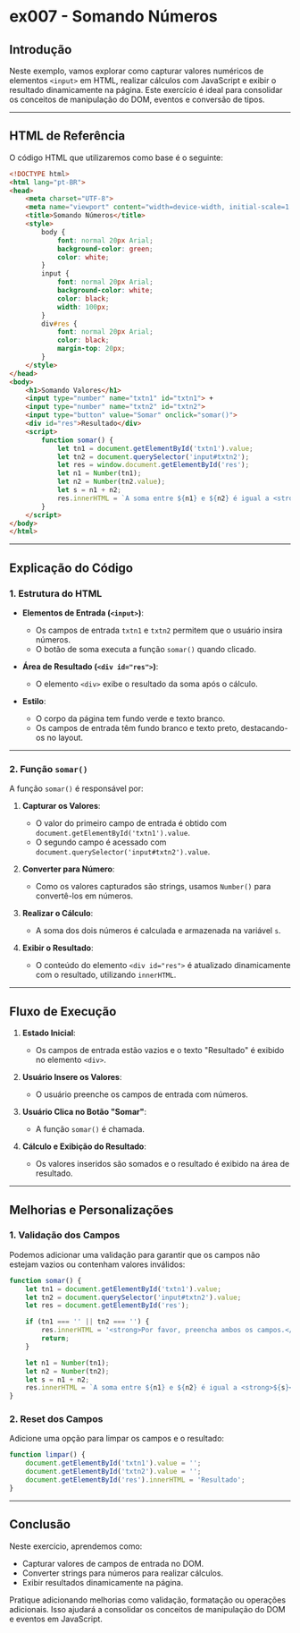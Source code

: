 # ex007 - Somando Números

## Introdução
Neste exemplo, vamos explorar como capturar valores numéricos de elementos `<input>` em HTML, realizar cálculos com JavaScript e exibir o resultado dinamicamente na página. Este exercício é ideal para consolidar os conceitos de manipulação do DOM, eventos e conversão de tipos.

---

## HTML de Referência
O código HTML que utilizaremos como base é o seguinte:
```html
<!DOCTYPE html>
<html lang="pt-BR">
<head>
    <meta charset="UTF-8">
    <meta name="viewport" content="width=device-width, initial-scale=1.0">
    <title>Somando Números</title>
    <style>
        body {
            font: normal 20px Arial;
            background-color: green;
            color: white;
        }
        input {
            font: normal 20px Arial;
            background-color: white;
            color: black;
            width: 100px;
        }
        div#res {
            font: normal 20px Arial;
            color: black;
            margin-top: 20px;
        }
    </style>
</head>
<body>
    <h1>Somando Valores</h1>
    <input type="number" name="txtn1" id="txtn1"> +
    <input type="number" name="txtn2" id="txtn2">
    <input type="button" value="Somar" onclick="somar()">
    <div id="res">Resultado</div>
    <script>
        function somar() {
            let tn1 = document.getElementById('txtn1').value;
            let tn2 = document.querySelector('input#txtn2');
            let res = window.document.getElementById('res');
            let n1 = Number(tn1);
            let n2 = Number(tn2.value);
            let s = n1 + n2;
            res.innerHTML = `A soma entre ${n1} e ${n2} é igual a <strong>${s}</strong>`;
        }
    </script>
</body>
</html>
```

---

## Explicação do Código

### 1. Estrutura do HTML
- **Elementos de Entrada (`<input>`)**:
  - Os campos de entrada `txtn1` e `txtn2` permitem que o usuário insira números.
  - O botão de soma executa a função `somar()` quando clicado.

- **Área de Resultado (`<div id="res">`)**:
  - O elemento `<div>` exibe o resultado da soma após o cálculo.

- **Estilo**:
  - O corpo da página tem fundo verde e texto branco.
  - Os campos de entrada têm fundo branco e texto preto, destacando-os no layout.

---

### 2. Função `somar()`
A função `somar()` é responsável por:
1. **Capturar os Valores**:
   - O valor do primeiro campo de entrada é obtido com `document.getElementById('txtn1').value`.
   - O segundo campo é acessado com `document.querySelector('input#txtn2').value`.

2. **Converter para Número**:
   - Como os valores capturados são strings, usamos `Number()` para convertê-los em números.

3. **Realizar o Cálculo**:
   - A soma dos dois números é calculada e armazenada na variável `s`.

4. **Exibir o Resultado**:
   - O conteúdo do elemento `<div id="res">` é atualizado dinamicamente com o resultado, utilizando `innerHTML`.

---

## Fluxo de Execução

1. **Estado Inicial**:
   - Os campos de entrada estão vazios e o texto "Resultado" é exibido no elemento `<div>`.

2. **Usuário Insere os Valores**:
   - O usuário preenche os campos de entrada com números.

3. **Usuário Clica no Botão "Somar"**:
   - A função `somar()` é chamada.

4. **Cálculo e Exibição do Resultado**:
   - Os valores inseridos são somados e o resultado é exibido na área de resultado.

---

## Melhorias e Personalizações

### 1. Validação dos Campos
Podemos adicionar uma validação para garantir que os campos não estejam vazios ou contenham valores inválidos:
```javascript
function somar() {
    let tn1 = document.getElementById('txtn1').value;
    let tn2 = document.querySelector('input#txtn2').value;
    let res = document.getElementById('res');

    if (tn1 === '' || tn2 === '') {
        res.innerHTML = '<strong>Por favor, preencha ambos os campos.</strong>';
        return;
    }

    let n1 = Number(tn1);
    let n2 = Number(tn2);
    let s = n1 + n2;
    res.innerHTML = `A soma entre ${n1} e ${n2} é igual a <strong>${s}</strong>`;
}
```

### 2. Reset dos Campos
Adicione uma opção para limpar os campos e o resultado:
```javascript
function limpar() {
    document.getElementById('txtn1').value = '';
    document.getElementById('txtn2').value = '';
    document.getElementById('res').innerHTML = 'Resultado';
}
```

---

## Conclusão
Neste exercício, aprendemos como:
- Capturar valores de campos de entrada no DOM.
- Converter strings para números para realizar cálculos.
- Exibir resultados dinamicamente na página.

Pratique adicionando melhorias como validação, formatação ou operações adicionais. Isso ajudará a consolidar os conceitos de manipulação do DOM e eventos em JavaScript.
